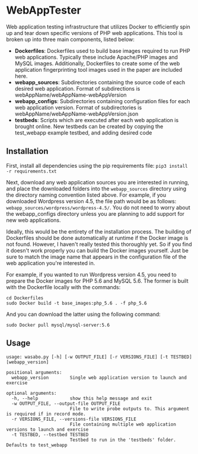 # WebAppTester

Web application testing infrastructure that utilizes Docker to efficiently spin up and tear down specific versions of PHP web applications. This tool is broken up into three main components, listed below:

* **Dockerfiles**: Dockerfiles used to build base images required to run PHP web applications. Typically these include Apache/PHP images and MySQL images. Additionally, Dockerfiles to create some of the web application fingerprinting tool images used in the paper are included here.
* **webapp_sources**: Subdirectories containing the source code of each desired web application. Format of subdirections is webAppName/webAppName-webAppVersion
* **webapp_configs**: Subdirectories containing configuration files for each web application version. Format of subdirectories is webAppName/webAppName-webAppVersion.json
* **testbeds**: Scripts which are executed after each web application is brought online. New testbeds can be created by copying the test_webapp example testbed, and adding desired code

## Installation

First, install all dependencies using the pip requirements file: `pip3 install -r requirements.txt`

Next, download any web application sources you are interested in running, and place the downloaded folders into the `webapp_sources` directory using the directory naming convention listed above. For example, if you downloaded Wordpress version 4.5, the file path would be as follows: `webapp_sources/wordpress/wordpress-4.5/`.
You do not need to worry about the webapp_configs directory unless you are planning to add support for new web applications.

Ideally, this would be the entirety of the installation process. The building of Dockerfiles should be done automatically at runtime if the Docker image is not found. However, I haven't really tested this thoroughly yet. So if you find it doesn't work properly you can build the Docker images yourself. Just be sure to match the image name that appears in the configuration file of the web application you're interested in. 

For example, if you wanted to run Wordpress version 4.5, you need to prepare the Docker images for PHP 5.6 and MySQL 5.6. The former is built with the Dockerfile locally with the commands:
```
cd Dockerfiles
sudo Docker build -t base_images:php_5.6 . -f php_5.6
```
And you can download the latter using the following command:
```
sudo Docker pull mysql/mysql-server:5.6
```

## Usage
```
usage: wasabo.py [-h] [-w OUTPUT_FILE] [-r VERSIONS_FILE] [-t TESTBED] [webapp_version]

positional arguments:
  webapp_version        Single web application version to launch and exercise

optional arguments:
  -h, --help            show this help message and exit
  -w OUTPUT_FILE, --output-file OUTPUT_FILE
                        File to write probe outputs to. This argument is required if in record mode.
  -r VERSIONS_FILE, --versions-file VERSIONS_FILE
                        File containing multiple web application versions to launch and exercise
  -t TESTBED, --testbed TESTBED
                        Testbed to run in the 'testbeds' folder. Defaults to test_webapp
```
